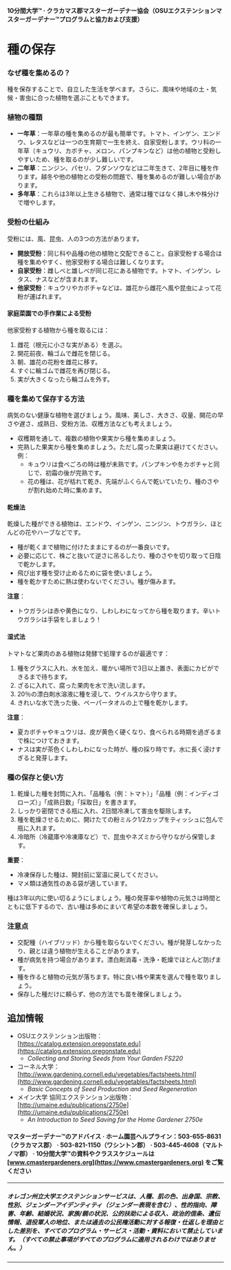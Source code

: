#### 10分間大学™ · クラカマス郡マスターガーデナー協会（OSUエクステンションマスターガーデナー™プログラムと協力および支援）

# 種の保存

### なぜ種を集めるの？

種を保存することで、自立した生活を学べます。さらに、風味や地域の土・気候・害虫に合った植物を選ぶこともできます。

### 植物の種類

- **一年草**：一年草の種を集めるのが最も簡単です。トマト、インゲン、エンドウ、レタスなどは一つの生育期で一生を終え、自家受粉します。ウリ科の一年草（キュウリ、カボチャ、メロン、パンプキンなど）は他の植物と受粉しやすいため、種を取るのが少し難しいです。
- **二年草**：ニンジン、パセリ、フダンソウなどは二年生きて、2年目に種を作ります。越冬や他の植物との受粉の問題で、種を集めるのが難しい場合があります。
- **多年草**：これらは3年以上生きる植物で、通常は種ではなく挿し木や株分けで増やします。

### 受粉の仕組み

受粉には、風、昆虫、人の3つの方法があります。

- **開放受粉**：同じ科や品種の他の植物と交配できること。自家受粉する場合は種を集めやすく、他家受粉する場合は難しくなります。
- **自家受粉**：雌しべと雄しべが同じ花にある植物です。トマト、インゲン、レタス、ナスなどが含まれます。
- **他家受粉**：キュウリやカボチャなどは、雄花から雌花へ風や昆虫によって花粉が運ばれます。

#### 家庭菜園での手作業による受粉

他家受粉する植物から種を取るには：

1. 雌花（根元に小さな実がある）を選ぶ。
2. 開花前夜、輪ゴムで雌花を閉じる。
3. 朝、雄花の花粉を雌花に移す。
4. すぐに輪ゴムで雌花を再び閉じる。
5. 実が大きくなったら輪ゴムを外す。

### 種を集めて保存する方法

病気のない健康な植物を選びましょう。風味、美しさ、大きさ、収量、開花の早さや遅さ、成熟日、受粉方法、収穫方法なども考えましょう。

- 収穫期を通して、複数の植物や果実から種を集めましょう。
- 完熟した果実から種を集めましょう。ただし腐った果実は避けてください。例：
  - キュウリは食べごろの時は種が未熟です。パンプキンや冬カボチャと同じで、初霜の後が完熟です。
  - 花の種は、花が枯れて乾き、先端がふくらんで乾いていたり、種のさやが割れ始めた時に集めます。

#### 乾燥法

乾燥した種ができる植物は、エンドウ、インゲン、ニンジン、トウガラシ、ほとんどの花やハーブなどです。

- 種が乾くまで植物に付けたままにするのが一番良いです。
- 必要に応じて、株ごと抜いて逆さに吊るしたり、種のさやを切り取って日陰で乾かします。
- 飛び出す種を受け止めるために袋を使いましょう。
- 種を乾かすために熱は使わないでください。種が傷みます。

**注意**：  
- トウガラシは赤や黄色になり、しわしわになってから種を取ります。辛いトウガラシは手袋をしましょう！

#### 湿式法

トマトなど果肉のある植物は発酵で処理するのが最適です：

1. 種をグラスに入れ、水を加え、暖かい場所で3日以上置き、表面にカビができるまで待ちます。
2. ざるに入れて、腐った果肉を水で洗い流します。
3. 20％の漂白剤水溶液に種を浸して、ウイルスから守ります。
4. きれいな水で洗った後、ペーパータオルの上で種を乾かします。

**注意**：  
- 夏カボチャやキュウリは、皮が黄色く硬くなり、食べられる時期を過ぎるまで株につけておきます。
- ナスは実が茶色くしわしわになった時が、種の採り時です。水に長く浸けすぎると発芽します。

### 種の保存と使い方

1. 乾燥した種を封筒に入れ、「品種名（例：トマト）」「品種（例：インディゴローズ）」「成熟日数」「採取日」を書きます。
2. しっかり密閉できる瓶に入れ、2日間冷凍して害虫を駆除します。
3. 種を乾燥させるために、開けたての粉ミルク1/2カップをティッシュに包んで瓶に入れます。
4. 冷暗所（冷蔵庫や冷凍庫など）で、昆虫やネズミから守りながら保管します。

**重要**：  
- 冷凍保存した種は、開封前に室温に戻してください。
- マメ類は通気性のある袋が適しています。

種は3年以内に使い切るようにしましょう。種の発芽率や植物の元気さは時間とともに低下するので、古い種は多めにまいて希望の本数を確保しましょう。

### 注意点

- 交配種（ハイブリッド）から種を取らないでください。種が発芽しなかったり、親とは違う植物が生えることがあります。
- 種が病気を持つ場合があります。漂白剤消毒・洗浄・乾燥でほとんど防げます。
- 種を作ると植物の元気が落ちます。特に良い株や果実を選んで種を取りましょう。
- 保存した種だけに頼らず、他の方法でも苗を確保しましょう。

## 追加情報

- OSUエクステンション出版物：[https://catalog.extension.oregonstate.edu](https://catalog.extension.oregonstate.edu)  
  - *Collecting and Storing Seeds from Your Garden FS220*
- コーネル大学：[http://www.gardening.cornell.edu/vegetables/factsheets.html](http://www.gardening.cornell.edu/vegetables/factsheets.html)  
  - *Basic Concepts of Seed Production and Seed Regeneration*
- メイン大学 協同エクステンション出版物：[http://umaine.edu/publications/2750e](http://umaine.edu/publications/2750e)  
  - *An Introduction to Seed Saving for the Home Gardener 2750e*

#### マスターガーデナー™のアドバイス · ホーム園芸ヘルプライン：503-655-8631（クラカマス郡） · 503-821-1150（ワシントン郡） · 503-445-4608（マルトノマ郡） · 10分間大学™の資料やクラススケジュールは [www.cmastergardeners.org](https://www.cmastergardeners.org) をご覧ください

---

##### オレゴン州立大学エクステンションサービスは、人種、肌の色、出身国、宗教、性別、ジェンダーアイデンティティ（ジェンダー表現を含む）、性的指向、障害、年齢、結婚状況、家族/親の状況、公的扶助による収入、政治的信条、遺伝情報、退役軍人の地位、または過去の公民権活動に対する報復・仕返しを理由とした差別を、すべてのプログラム・サービス・活動・資料において禁止しています。（すべての禁止事項がすべてのプログラムに適用されるわけではありません。）

---